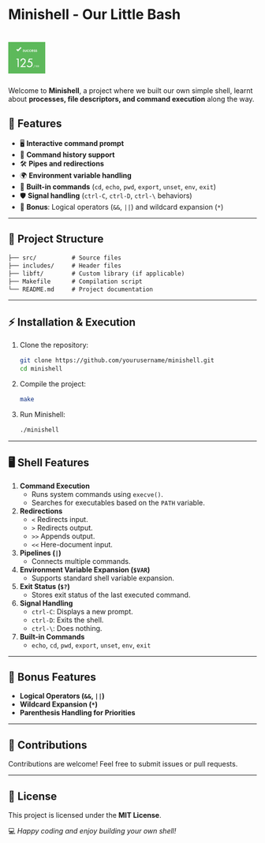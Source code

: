 # Minishell - Our Little Bash
# <img src="https://github.com/TeomanDeniz/TeomanDeniz/blob/main/images/repo_projects/125.png" style="width: 75PX;"> 

Welcome to **Minishell**, a project where we built our own simple shell, learnt about **processes, file descriptors, and command execution** along the way.

## 📌 Features
- 🖥 **Interactive command prompt**
- 📜 **Command history support**
- 🛠 **Pipes and redirections**
- 🌍 **Environment variable handling**
- 🔀 **Built-in commands** (`cd`, `echo`, `pwd`, `export`, `unset`, `env`, `exit`)
- 🛡 **Signal handling** (`ctrl-C`, `ctrl-D`, `ctrl-\` behaviors)
- 🚀 **Bonus**: Logical operators (`&&`, `||`) and wildcard expansion (`*`)

---
## 📂 Project Structure
```plaintext
├── src/          # Source files
├── includes/     # Header files
├── libft/        # Custom library (if applicable)
├── Makefile      # Compilation script
└── README.md     # Project documentation
```
---
## ⚡ Installation & Execution
1. Clone the repository:
   ```sh
   git clone https://github.com/yourusername/minishell.git
   cd minishell
   ```
2. Compile the project:
   ```sh
   make
   ```
3. Run Minishell:
   ```sh
   ./minishell
   ```
---
## 🖥 Shell Features
1. **Command Execution**
   - Runs system commands using `execve()`.
   - Searches for executables based on the `PATH` variable.
2. **Redirections**
   - `<` Redirects input.
   - `>` Redirects output.
   - `>>` Appends output.
   - `<<` Here-document input.
3. **Pipelines (`|`)**
   - Connects multiple commands.
4. **Environment Variable Expansion (`$VAR`)**
   - Supports standard shell variable expansion.
5. **Exit Status (`$?`)**
   - Stores exit status of the last executed command.
6. **Signal Handling**
   - `ctrl-C`: Displays a new prompt.
   - `ctrl-D`: Exits the shell.
   - `ctrl-\`: Does nothing.
7. **Built-in Commands**
   - `echo`, `cd`, `pwd`, `export`, `unset`, `env`, `exit`

---
## 🎨 Bonus Features
- **Logical Operators (`&&`, `||`)**
- **Wildcard Expansion (`*`)**
- **Parenthesis Handling for Priorities**

---
## 📢 Contributions
Contributions are welcome! Feel free to submit issues or pull requests.

---
## 📄 License
This project is licensed under the **MIT License**.

💻 *Happy coding and enjoy building your own shell!*
